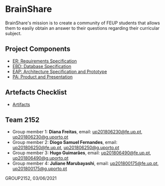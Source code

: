 # BrainShare

BrainShare's mission is to create a community of FEUP students that allows them to easily obtain an answer to their questions regarding their curricular subject.


## Project Components 
- [ER: Requirements Specification](https://git.fe.up.pt/lbaw/lbaw2021/lbaw2152/-/wikis/ER)
- [EBD: Database Specification](https://git.fe.up.pt/lbaw/lbaw2021/lbaw2152/-/wikis/EBD)
- [EAP: Architecture Specification and Prototype](https://git.fe.up.pt/lbaw/lbaw2021/lbaw2152/-/wikis/EAP)
- [PA: Product and Presentation](https://git.fe.up.pt/lbaw/lbaw2021/lbaw2152/-/wikis/PA)

## Artefacts Checklist
- [Artifacts](https://docs.google.com/spreadsheets/d/1tLJ6TJqvkxBjjP1zpl0U7yDk5qBW10M6wMT9zsir3n4/edit?ts=6022a2f3#gid=112353011)  
## Team 2152
- Group member 1: __Diana Freitas__, email: up201806230@fe.up.pt, up201806230@g.uporto.pt  
- Group member 2: __Diogo Samuel Fernandes__, email: up201806250@fe.up.pt, up201806250@g.uporto.pt  
- Group member 3: __Hugo Guimarães__, email: up201806490@fe.up.pt, up201806490@g.uporto.pt  
- Group member 4: __Juliane Marubayashi__, email: up201800175@fe.up.pt, up201800175@g.uporto.pt  

GROUP2152, 03/06/2021